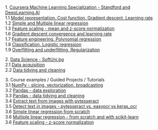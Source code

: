 <p>
1. <a href="https://www.coursera.org/specializations/machine-learning-introduction">Coursera Machine Learning Specialization - Standford and DeepLearning.AI</a>
<br>1.1 <a href="courses/1.01_Model%20representation.%20Cost%20function.%20Gradient%20descent.%20Learning%20rate.ipynb">Model representation. Cost function. Gradient descent. Learning rate</a>
<br>1.2 <a href="courses/1.02_Simple%20and%20Multiple%20linear%20regression.ipynb">Simple and Multiple linear regression</a>
<br>1.3 <a href="courses/1.03_Feature%20scaling%20-%20mean%20and%20z-score%20normalization.ipynb">Feature scaling - mean and z-score normalization</a>
<br>1.6 <a href="courses/1.04_Gradient%20descent%20convergence%20and%20learning%20rate.ipynb">Gradient descent convergence and learning rate</a> 
<br>1.7 <a href="courses/1.05_%20Feature%20engineering.%20Polynomial%20regression.ipynb">Feature engineering. Polynomial regression</a>
<br>1.8 <a href="courses/1.06_Classification.%20Logistic%20regression.ipynb">Classification. Logistic regression</a> 
<br>1.9 <a href="courses/1.07_Overfitting%20and%20underfitting.%20Regularization.ipynb">Overfitting and underfitting. Regularization</a> 
<p>
2. <a href="https://softuni.bg/opencourses/data-science">Data Science - SoftUni.bg</a>
<br>2.1 <a href="courses/2.01_Data%20acquisition.ipynb">Data acquisition</a>
<br>2.2 <a href="courses/2.02_Data%20tidying%20and%20cleaning.ipynb">Data tidying and cleaning</a>
</p>
<p>
3. Course examples / Guided Projects / Tutorials
<br>3.1 <a href="courses/3.01_NumPy%20-%20slicing%2C%20vectorization%2C%20broadcasting.ipynb">NumPy - slicing, vectorization, broadcasting</a>   
<br>3.2 <a href="courses/3.02_Pandas%20-%20data%20exploration">Pandas - data exploration</a>    
<br>3.3 <a href="courses/3.03_Pandas%20-%20data%20tidying%20and%20cleaning.ipynb">Pandas - data tidying and cleaning</a>    
<br>3.4 <a href="courses/3.04_Extract%20text%20from%20image%20with%20pytesseract.ipynb">Extract text from images with pytesseract</a>
<br>3.5 <a href="courses/3.05_Detect%20text%20in%20images%20-%20pytesseract%20vs.%20easyocr%20vs%20keras_ocr.ipynb">Detect text in images - pytesseract vs. easyocr vs keras_ocr</a>
<br>3.6 <a href="courses/3.06_Simple%20linear%20regression.ipynb">Simple linear regression from scratch</a>  
<br>3.6 <a href="courses/3.07_Multiple%20linear%20regression%20-%20from%20scratch%20and%20with%20scikit-learn.ipynb">Multiple linear regression - from scratch and with scikit-learn</a>  
<br>3.6 <a href="courses/3.08_Feature%20scaling%20-%20z-score%20normalization.ipynb">Feature scaling - z-score normalization</a>  
</p>

 